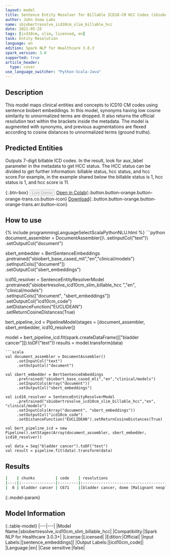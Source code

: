 ```yaml
---
layout: model
title: Sentence Entity Resolver for Billable ICD10-CM HCC Codes (sbiobertresolve_icd10cm_slim_billable_hcc)
author: John Snow Labs
name: sbiobertresolve_icd10cm_slim_billable_hcc
date: 2021-05-25
tags: [icd10cm, slim, licensed, en]
task: Entity Resolution
language: en
edition: Spark NLP for Healthcare 3.0.3
spark_version: 3.0
supported: true
article_header:
  type: cover
use_language_switcher: "Python-Scala-Java"
---
```


## Description

This model maps clinical entities and concepts to ICD10 CM codes using sentence biobert embeddings. In this model, synonyms having low cosine similarity to unnormalized terms are dropped. It also returns the official resolution text within the brackets inside the metadata. The model is augmented with synonyms, and previous augmentations are flexed according to cosine distances to unnormalized terms (ground truths).

## Predicted Entities

Outputs 7-digit billable ICD codes. In the result, look for aux_label parameter in the metadata to get HCC status. The HCC status can be divided to get further information: billable status, hcc status, and hcc score.For example, in the example shared below the billable status is 1, hcc status is 1, and hcc score is 11.

{:.btn-box}
<button class="button button-orange" disabled>Live Demo</button>
[Open in Colab](https://github.com/JohnSnowLabs/spark-nlp-workshop/blob/master/tutorials/Certification_Trainings/Healthcare/24.Improved_Entity_Resolvers_in_SparkNLP_with_sBert.ipynb){:.button.button-orange.button-orange-trans.co.button-icon}
[Download](https://s3.amazonaws.com/auxdata.johnsnowlabs.com/clinical/models/sbiobertresolve_icd10cm_slim_billable_hcc_en_3.0.3_3.0_1621942329774.zip){:.button.button-orange.button-orange-trans.arr.button-icon}

## How to use



<div class="tabs-box" markdown="1">
{% include programmingLanguageSelectScalaPythonNLU.html %}
```python
document_assembler = DocumentAssembler()\
  .setInputCol("text")\
  .setOutputCol("document")

sbert_embedder = BertSentenceEmbeddings\
     .pretrained("sbiobert_base_cased_mli","en","clinical/models")\
     .setInputCols(["document"])\
     .setOutputCol("sbert_embeddings")

icd10_resolver = SentenceEntityResolverModel\
     .pretrained("sbiobertresolve_icd10cm_slim_billable_hcc ","en", "clinical/models") \
     .setInputCols(["document", "sbert_embeddings"]) \
     .setOutputCol("icd10cm_code")\
     .setDistanceFunction("EUCLIDEAN")\
     .setReturnCosineDistances(True)

bert_pipeline_icd = PipelineModel(stages = [document_assembler, sbert_embedder, icd10_resolver])

model = bert_pipeline_icd.fit(spark.createDataFrame([["bladder cancer"]]).toDF("text"))
results = model.transform(data)
```
```scala
val document_assembler = DocumentAssembler()
     .setInputCol("text")
     .setOutputCol("document")

val sbert_embedder = BertSentenceEmbeddings
     .pretrained("sbiobert_base_cased_mli","en","clinical/models")
     .setInputCols(Array("document"))
     .setOutputCol("sbert_embeddings")

val icd10_resolver = SentenceEntityResolverModel
     .pretrained("sbiobertresolve_icd10cm_slim_billable_hcc","en", "clinical/models") 
     .setInputCols(Array("document", "sbert_embeddings")) 
     .setOutputCol("icd10cm_code")
     .setDistanceFunction("EUCLIDEAN").setReturnCosineDistances(True)

val bert_pipeline_icd = new Pipeline().setStages(Array(document_assembler, sbert_embedder, icd10_resolver))

val data = Seq("bladder cancer").toDF("text")
val result = pipeline.fit(data).transform(data)
```
</div>

## Results

```bash
|    | chunks         | code    | resolutions                                                                                                                                                                                                                                                                                                                                                                                                                                                                                         | all_codes                                  | billable_hcc_status_score   | all_distances                                            |
|---:|:---------------|:--------|:---------------------------------------------------------------------------------------------------------------------------------------------------------------------------------------------------------------------------------------------------------------------------------------------------------------------------------------------------------------------------------------------------------------------------------------------------------------------------------------------------:|-------------------------------------------:|:----------------------------|:---------------------------------------------------------|
|  0 | bladder cancer | C671    |[bladder cancer, dome [Malignant neoplasm of dome of bladder], cancer of the urinary bladder [Malignant neoplasm of bladder, unspecified], adenocarcinoma, bladder neck [Malignant neoplasm of bladder neck], cancer in situ of urinary bladder [Carcinoma in situ of bladder], cancer of the urinary bladder, ureteric orifice [Malignant neoplasm of ureteric orifice], tumor of bladder neck [Neoplasm of unspecified behavior of bladder], cancer of the urethra [Malignant neoplasm of urethra]]| [C671, C679, C675, D090, C676, D494, C680] | ['1', '1', '11']            | [0.0685, 0.0709, 0.0963, 0.0978, 0.1068, 0.1080, 0.1211] |
```

{:.model-param}
## Model Information

{:.table-model}
|---|---|
|Model Name:|sbiobertresolve_icd10cm_slim_billable_hcc|
|Compatibility:|Spark NLP for Healthcare 3.0.3+|
|License:|Licensed|
|Edition:|Official|
|Input Labels:|[sentence_embeddings]|
|Output Labels:|[icd10cm_code]|
|Language:|en|
|Case sensitive:|false|
